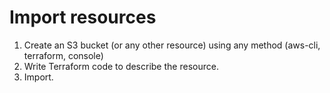# Import resources

1. Create an S3 bucket (or any other resource) using any method (aws-cli, terraform, console)
2. Write Terraform code to describe the resource.
3. Import.

